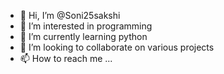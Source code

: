 - 👋 Hi, I’m @Soni25sakshi
- 👀 I’m interested in programming
- 🌱 I’m currently learning python
- 💞️ I’m looking to collaborate on various projects
- 📫 How to reach me ...

<!---
Soni25sakshi/Soni25sakshi is a ✨ special ✨ repository because its `README.md` (this file) appears on your GitHub profile.
You can click the Preview link to take a look at your changes.
--->
